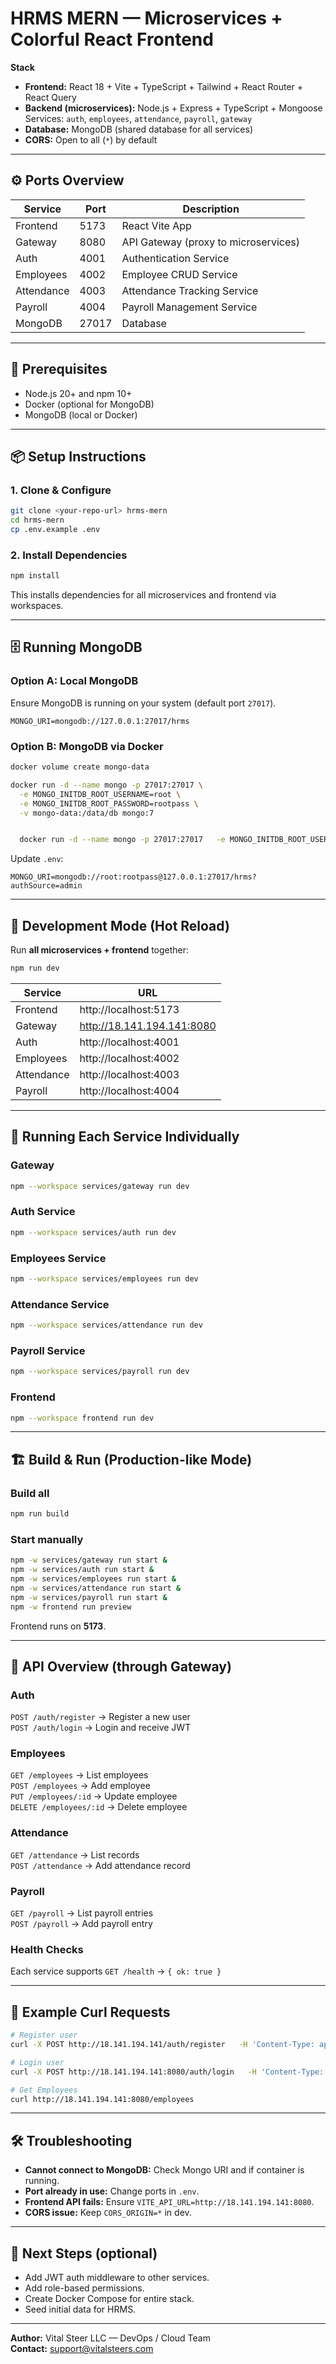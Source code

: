 # HRMS MERN — Microservices + Colorful React Frontend

**Stack**
- **Frontend:** React 18 + Vite + TypeScript + Tailwind + React Router + React Query
- **Backend (microservices):** Node.js + Express + TypeScript + Mongoose  
  Services: `auth`, `employees`, `attendance`, `payroll`, `gateway`
- **Database:** MongoDB (shared database for all services)
- **CORS:** Open to all (`*`) by default

---


## ⚙️ Ports Overview
| Service | Port | Description |
|----------|------|-------------|
| Frontend | 5173 | React Vite App |
| Gateway | 8080 | API Gateway (proxy to microservices) |
| Auth | 4001 | Authentication Service |
| Employees | 4002 | Employee CRUD Service |
| Attendance | 4003 | Attendance Tracking Service |
| Payroll | 4004 | Payroll Management Service |
| MongoDB | 27017 | Database |

---

## 🧩 Prerequisites
- Node.js 20+ and npm 10+
- Docker (optional for MongoDB)
- MongoDB (local or Docker)

---

## 📦 Setup Instructions

### 1. Clone & Configure
```bash
git clone <your-repo-url> hrms-mern
cd hrms-mern
cp .env.example .env
```

### 2. Install Dependencies
```bash
npm install
```

This installs dependencies for all microservices and frontend via workspaces.

---

## 🗄️ Running MongoDB

### Option A: Local MongoDB
Ensure MongoDB is running on your system (default port `27017`).
```env
MONGO_URI=mongodb://127.0.0.1:27017/hrms
```


### Option B: MongoDB via Docker
```bash
docker volume create mongo-data

docker run -d --name mongo -p 27017:27017 \
  -e MONGO_INITDB_ROOT_USERNAME=root \
  -e MONGO_INITDB_ROOT_PASSWORD=rootpass \
  -v mongo-data:/data/db mongo:7


  docker run -d --name mongo -p 27017:27017   -e MONGO_INITDB_ROOT_USERNAME=root   -e MONGO_INITDB_ROOT_PASSWORD=rootpass --network appnet -v mongo-data:/data/db mongo:7
```

Update `.env`:
```env
MONGO_URI=mongodb://root:rootpass@127.0.0.1:27017/hrms?authSource=admin
```

---

## 🚀 Development Mode (Hot Reload)

Run **all microservices + frontend** together:
```bash
npm run dev
```

| Service | URL |
|----------|------|
| Frontend | http://localhost:5173 |
| Gateway | http://18.141.194.141:8080 |
| Auth | http://localhost:4001 |
| Employees | http://localhost:4002 |
| Attendance | http://localhost:4003 |
| Payroll | http://localhost:4004 |

---

## 🧠 Running Each Service Individually

### Gateway
```bash
npm --workspace services/gateway run dev
```

### Auth Service
```bash
npm --workspace services/auth run dev
```

### Employees Service
```bash
npm --workspace services/employees run dev
```

### Attendance Service
```bash
npm --workspace services/attendance run dev
```

### Payroll Service
```bash
npm --workspace services/payroll run dev
```

### Frontend
```bash
npm --workspace frontend run dev
```

---

## 🏗️ Build & Run (Production-like Mode)

### Build all
```bash
npm run build
```

### Start manually
```bash
npm -w services/gateway run start &
npm -w services/auth run start &
npm -w services/employees run start &
npm -w services/attendance run start &
npm -w services/payroll run start &
npm -w frontend run preview
```

Frontend runs on **5173**.

---

## 🧾 API Overview (through Gateway)

### Auth
`POST /auth/register` → Register a new user  
`POST /auth/login` → Login and receive JWT

### Employees
`GET /employees` → List employees  
`POST /employees` → Add employee  
`PUT /employees/:id` → Update employee  
`DELETE /employees/:id` → Delete employee

### Attendance
`GET /attendance` → List records  
`POST /attendance` → Add attendance record

### Payroll
`GET /payroll` → List payroll entries  
`POST /payroll` → Add payroll entry

### Health Checks
Each service supports `GET /health` → `{ ok: true }`

---

## 🧪 Example Curl Requests

```bash
# Register user
curl -X POST http://18.141.194.141/auth/register   -H 'Content-Type: application/json'   -d '{"email":"admin@example.com","name":"Admin","password":"12345","role":"admin"}'

# Login user
curl -X POST http://18.141.194.141:8080/auth/login   -H 'Content-Type: application/json'   -d '{"email":"admin@example.com","password":"12345"}'

# Get Employees
curl http://18.141.194.141:8080/employees
```

---

## 🛠 Troubleshooting

- **Cannot connect to MongoDB:** Check Mongo URI and if container is running.  
- **Port already in use:** Change ports in `.env`.  
- **Frontend API fails:** Ensure `VITE_API_URL=http://18.141.194.141:8080`.  
- **CORS issue:** Keep `CORS_ORIGIN=*` in dev.

---

## 🧰 Next Steps (optional)
- Add JWT auth middleware to other services.
- Add role-based permissions.
- Create Docker Compose for entire stack.
- Seed initial data for HRMS.

---

**Author:** Vital Steer LLC — DevOps / Cloud Team  
**Contact:** support@vitalsteers.com
